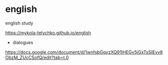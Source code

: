 # english
english study

https://mykola-telychko.github.io/english

- dialogues

https://docs.google.com/document/d/1wnfsbGqyzXQ91lHEGv5iGxTsSIEvv8ObzM_ZUcCSofQ/edit?tab=t.0